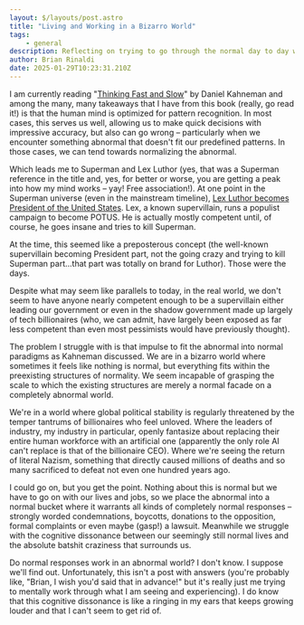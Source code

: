 ```yaml
---
layout: $/layouts/post.astro
title: "Living and Working in a Bizarro World"
tags:
    - general
description: Reflecting on trying to go through the normal day to day while the world burns around you.
author: Brian Rinaldi
date: 2025-01-29T10:23:31.210Z
---
```


I am currently reading "[Thinking Fast and Slow](https://en.wikipedia.org/wiki/Thinking,_Fast_and_Slow)" by Daniel Kahneman and among the many, many takeaways that I have from this book (really, go read it!) is that the human mind is optimized for pattern recognition. In most cases, this serves us well, allowing us to make quick decisions with impressive accuracy, but also can go wrong – particularly when we encounter something abnormal that doesn't fit our predefined patterns. In those cases, we can tend towards normalizing the abnormal.

Which leads me to Superman and Lex Luthor (yes, that was a Superman reference in the title and, yes, for better or worse, you are getting a peak into how my mind works – yay! Free association!). At one point in the Superman universe (even in the mainstream timeline), [Lex Luthor becomes President of the United States](https://dc.fandom.com/wiki/President_Luthor). Lex, a known supervillain, runs a populist campaign to become POTUS. He is actually mostly competent until, of course, he goes insane and tries to kill Superman.

At the time, this seemed like a preposterous concept (the well-known supervillain becoming President part, not the going crazy and trying to kill Superman part...that part was totally on brand for Luthor). Those were the days.

Despite what may seem like parallels to today, in the real world, we don't seem to have anyone nearly competent enough to be a supervillain either leading our government or even in the shadow government made up largely of tech billionaires (who, we can admit, have largely been exposed as far less competent than even most pessimists would have previously thought). 

The problem I struggle with is that impulse to fit the abnormal into normal paradigms as Kahneman discussed. We are in a bizarro world where sometimes it feels like nothing is normal, but everything fits within the preexisting structures of normality. We seem incapable of grasping the scale to which the existing structures are merely a normal facade on a completely abnormal world.

We're in a world where global political stability is regularly threatened by the temper tantrums of billionaires who feel unloved. Where the leaders of industry, my industry in particular, openly fantasize about replacing their entire human workforce with an artificial one (apparently the only role AI can't replace is that of the billionaire CEO). Where we're seeing the return of literal Nazism, something that directly caused millions of deaths and so many sacrificed to defeat not even one hundred years ago.

I could go on, but you get the point. Nothing about this is normal but we have to go on with our lives and jobs, so we place the abnormal into a normal bucket where it warrants all kinds of completely normal responses – strongly worded condemnations, boycotts, donations to the opposition, formal complaints or even maybe (gasp!) a lawsuit. Meanwhile we struggle with the cognitive dissonance between our seemingly still normal lives and the absolute batshit craziness that surrounds us.

Do normal responses work in an abnormal world? I don't know. I suppose we'll find out. Unfortunately, this isn't a post with answers (you're probably like, "Brian, I wish you'd said that in advance!" but it's really just me trying to mentally work through what I am seeing and experiencing). I do know that this cognitive dissonance is like a ringing in my ears that keeps growing louder and that I can't seem to get rid of.